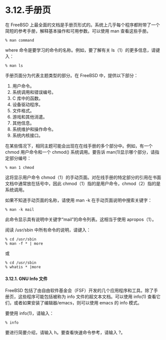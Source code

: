 # 3.12.手册页

在 FreeBSD 上最全面的文档是手册页形式的。系统上几乎每个程序都附带了一个简短的参考手册，解释基本操作和可用参数。可以使用 man 查看这些手册。

```
% man command
```

where 命令是要学习的命令的名称。例如，要了解有关 ls（1）的更多信息，请键入：

```
% man ls
```

手册页面分为代表主题类型的部分。在 FreeBSD 中，提供以下部分：

1. 用户命令。
2. 系统调用和错误编号。
3. C 库中的函数。
4. 设备驱动程序。
5. 文件格式。
6. 游戏和其他消遣。
7. 其他信息。
8. 系统维护和操作命令。
9. 系统内核接口。

在某些情况下，相同主题可能会出现在在线手册的多个部分中。例如，有一个 chmod 用户命令和一个 chmod() 系统调用。要告诉 man(1)显示哪个部分，请指定部分编号：

```
% man 1 chmod
```

这将显示用户命令 chmod（1）的手动页面。对在线手册的特定部分的引用在书面文档中通常放在括号中，因此 chmod（1）指的是用户命令，chmod（2）指的是系统调用。

如果不知道手动页面的名称，请使用 man -k 在手动页面说明中搜索关键字：

```
% man -k mail
```

此命令显示具有说明中关键字“mail”的命令列表。这相当于使用 apropos（1）。

阅读 /usr/sbin 中所有命令的说明，请键入：

```
% cd /usr/sbin
% man -f * | more
```

 或

```
% cd /usr/sbin
% whatis * |more
```

#### 3.12.1. GNU Info 文件

FreeBSD 包括了由自由软件基金会（FSF）开发的几个应用程序和工具。除了手册页，这些程序可能包括被称为 info 文件的超文本文档。可以使用 info(1) 查看它们，或者如果安装了编辑器/emacs，则可以使用 emacs 的 info 模式。

 要使用 info(1)，请输入：

```
% info
```

要进行简要介绍，请输入 h。要查看快速命令参考，请输入 ?。
